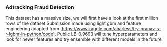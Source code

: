 ### Adtracking Fraud Detection
This dataset has a massive size, we will first have a look at the first million rows of the dataset
Submission made using light gbm and feature engineering adapted from [https://www.kaggle.com/aharless/try-pranav-s-r-lgbm-in-python/code]. Public LB-0.9693
will tune hyperparameters and look for newer features and try ensemble with different models in the future

